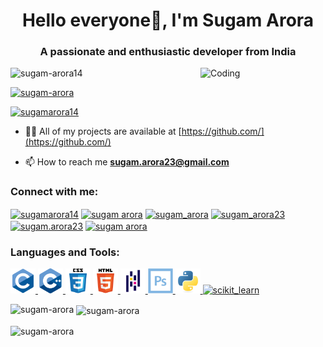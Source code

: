 
<h1 align="center">Hello everyone👋, I'm Sugam Arora</h1>
<h3 align="center">A passionate and enthusiastic developer from India</h3>
<img align ="right" alt="Coding"  width="200"  src="https://media-exp1.licdn.com/dms/image/C4D03AQECSqIl1D6-2Q/profile-displayphoto-shrink_800_800/0/1650736197304?e=1673481600&v=beta&t=ForeO3YjfCe7MrpVWvYK7fPQoqcOOuOoLsRWu765Rao">

<p align="left"> <img src="https://komarev.com/ghpvc/?username=sugam-arora14 &label=Profile%20views&color=0e75b6&style=flat" alt="sugam-arora14" /> </p>

<p align="left"> <a href="https://github.com/SUGAM-ARORA"><img src="https://github-profile-trophy.vercel.app/?username=sugam-arora" alt="sugam-arora" /></a> </p>

<p align="left"> <a href="https://twitter.com/sugamarora14" target="blank"><img src="https://img.shields.io/twitter/follow/sugamarora?logo=twitter&style=for-the-badge" alt="sugamarora14" /></a> </p>

- 👨‍💻 All of my projects are available at [https://github.com/](https://github.com/)

- 📫 How to reach me **sugam.arora23@gmail.com**

<h3 align="left">Connect with me:</h3>
<p align="left">
<a href="https://twitter.com/sugamarora14" target="blank"><img align="center" src="https://twitter.com/@SugamArora14" alt="sugamarora14" height="30" width="40" /></a>
<a href="https://linkedin.com/in/sugam arora" target="blank"><img align="center" src="https://www.linkedin.com/in/sugam-arora-117265142/?originalSubdomain=in" alt="sugam arora" height="30" width="40" /></a>
<a href="https://www.codechef.com/users/sugam_arora" target="blank"><img align="center" src="https://www.codechef.com/users/sugam_arora" alt="sugam_arora" height="30" width="40" /></a>
<a href="https://www.hackerrank.com/sugam_arora23" target="blank"><img align="center" src="https://www.hackerrank.com/sugam_arora23?hr_r=1" alt="sugam_arora23" height="30" width="40" /></a>
<a href="https://codeforces.com/profile/sugam.arora23" target="blank"><img align="center" src="https://codeforces.com/profile/sugam.arora23" alt="sugam.arora23" height="30" width="40" /></a>
<a href="https://www.leetcode.com/sugam arora" target="blank"><img align="center" src="https://leetcode.com/user3170W/" alt="sugam arora" height="30" width="40" /></a>
</p>

<h3 align="left">Languages and Tools:</h3>
<p align="left"> <a href="https://www.cprogramming.com/" target="_blank" rel="noreferrer"> <img src="https://raw.githubusercontent.com/devicons/devicon/master/icons/c/c-original.svg" alt="c" width="40" height="40"/> </a> <a href="https://www.w3schools.com/cpp/" target="_blank" rel="noreferrer"> <img src="https://raw.githubusercontent.com/devicons/devicon/master/icons/cplusplus/cplusplus-original.svg" alt="cplusplus" width="40" height="40"/> </a> <a href="https://www.w3schools.com/css/" target="_blank" rel="noreferrer"> <img src="https://raw.githubusercontent.com/devicons/devicon/master/icons/css3/css3-original-wordmark.svg" alt="css3" width="40" height="40"/> </a> <a href="https://www.w3.org/html/" target="_blank" rel="noreferrer"> <img src="https://raw.githubusercontent.com/devicons/devicon/master/icons/html5/html5-original-wordmark.svg" alt="html5" width="40" height="40"/> </a> <a href="https://pandas.pydata.org/" target="_blank" rel="noreferrer"> <img src="https://raw.githubusercontent.com/devicons/devicon/2ae2a900d2f041da66e950e4d48052658d850630/icons/pandas/pandas-original.svg" alt="pandas" width="40" height="40"/> </a> <a href="https://www.photoshop.com/en" target="_blank" rel="noreferrer"> <img src="https://raw.githubusercontent.com/devicons/devicon/master/icons/photoshop/photoshop-line.svg" alt="photoshop" width="40" height="40"/> </a> <a href="https://www.python.org" target="_blank" rel="noreferrer"> <img src="https://raw.githubusercontent.com/devicons/devicon/master/icons/python/python-original.svg" alt="python" width="40" height="40"/> </a> <a href="https://scikit-learn.org/" target="_blank" rel="noreferrer"> <img src="https://upload.wikimedia.org/wikipedia/commons/0/05/Scikit_learn_logo_small.svg" alt="scikit_learn" width="40" height="40"/> </a> </p>

<p><img align="left" src="https://github-readme-stats.vercel.app/api/top-langs?username=sugam-arora&show_icons=true&locale=en&layout=compact" alt="sugam-arora" /></p>

<p>&nbsp;<img align="center" src="https://github-readme-stats.vercel.app/api?username=sugam-arora&show_icons=true&locale=en" alt="sugam-arora" /></p>

<p><img align="center" src="https://github-readme-streak-stats.herokuapp.com/?user=sugam-arora&" alt="sugam-arora" /></p>
